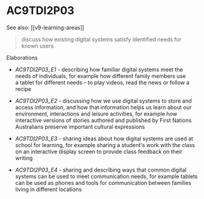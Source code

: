 
# AC9TDI2P03 

See also: [[v9-learning-areas]]

> discuss how existing digital systems satisfy identified needs for known users

Elaborations


- _AC9TDI2P03_E1_ - describing how familiar digital systems meet the needs of individuals, for example how different family members use a tablet for different needs – to play videos, read the news or follow a recipe

- _AC9TDI2P03_E2_ - discussing how we use digital systems to store and access information, and how that information helps us learn about our environment, interactions and leisure activities, for example how interactive versions of stories authored and published by First Nations Australians preserve important cultural expressions

- _AC9TDI2P03_E3_ - sharing ideas about how digital systems are used at school for learning, for example sharing a student's work with the class on an interactive display screen to provide class feedback on their writing

- _AC9TDI2P03_E4_ - sharing and describing ways that common digital systems can be used to meet communication needs, for example tablets can be used as phones and tools for communication between families living in different locations
